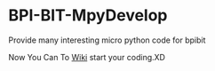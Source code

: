 # BPI-BIT-MpyDevelop
Provide many interesting micro python code for bpibit

Now You Can To [Wiki](https://github.com/junhuanchen/BPI-BIT-MpyDevelop/wiki) start your coding.XD
